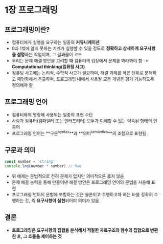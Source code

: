 # 1장 프로그래밍

## 프로그래밍이란?
- 컴퓨터에게 실행을 요구하는 일종의 **커뮤니케이션**
- 0과 1밖에 알지 못하는 기계가 실행할 수 있을 정도로 **정확하고 상세하게 요구사항을 설명**하는 작업이며, 그 결과물이 코드
- 우리는 문제 해결 방안을 고려할 때 컴퓨터의 입장에서 문제를 봐라봐야 함 -> **Computational thinking(컴퓨팅 사고)**
- 컴퓨팅 사고에는 논리적, 수학적 사고가 필요하며, 해결 과제를 작은 단위로 분해하고 패턴화해서 추출하며, 프로그래밍 내에서 사용될 모든 개념은 평가 가능하도록 정의해야 함

## 프로그래밍 언어
- 컴퓨터와의 명령에 사용되는 일종의 표현 수단
- 사람과 컴퓨터(컴파일러 또는 인터프리터) 모두가 이해할 수 있는 약속된 형태의 인공어
- 프로그래밍 언어는 **구문<sup>syntax</sup>**과 **의미<sup>semantics</sup>**의 조합으로 표현됨

## 구문과 의미
```javascript
const number = 'string'
console.log(number * number) // NaN
```
- 위 예제는 문법적으로 전혀 문제가 없지만 의미적으론 옳지 않음
- 문제 해결 능력을 통해 만들어낸 해결 방안은 프로그래밍 언어의 문법을 사용해 표현
- 프로그래밍 언어의 문법에 부합하는 것은 물론이고 수행하고자 하는 바를 정확히 수행하는 것, 즉 **요구사항이 실현**되어야 의미가 있음

## 결론
- **프로그래밍은 요구사항의 집합을 분석해서 적절한 자료구조와 함수의 집합으로 변환한 후, 그 흐름을 제어하는 것**